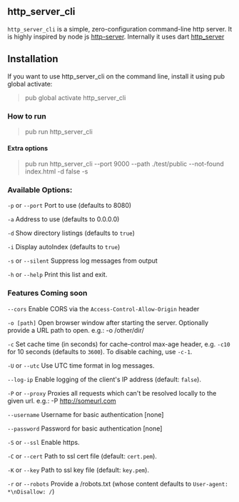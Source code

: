 ## http_server_cli
`http_server_cli` is a simple, zero-configuration command-line http server. It is highly inspired by node js [http-server](https://github.com/http-party/http-server). Internally it uses dart [http_server](https://github.com/dart-lang/http_server)


## Installation
If you want to use http_server_cli on the command line, install it using pub global activate:

> pub global activate http_server_cli


### How to run
> pub run http_server_cli

#### Extra options
> pub run http_server_cli --port 9000 --path ./test/public --not-found index.html -d false -s

### Available Options:
`-p` or `--port` Port to use (defaults to 8080)

`-a` Address to use (defaults to 0.0.0.0)

`-d` Show directory listings (defaults to `true`)

`-i` Display autoIndex (defaults to `true`)

`-s` or `--silent` Suppress log messages from output

`-h` or `--help` Print this list and exit.


### Features Coming soon

`--cors` Enable CORS via the `Access-Control-Allow-Origin` header

`-o [path]` Open browser window after starting the server. Optionally provide a URL path to open. e.g.: -o /other/dir/

`-c` Set cache time (in seconds) for cache-control max-age header, e.g. `-c10` for 10 seconds (defaults to `3600`). To disable caching, use `-c-1`.

`-U` or `--utc` Use UTC time format in log messages.

`--log-ip` Enable logging of the client's IP address (default: `false`).

`-P` or `--proxy` Proxies all requests which can't be resolved locally to the given url. e.g.: -P http://someurl.com

`--username` Username for basic authentication [none]

`--password` Password for basic authentication [none]

`-S` or `--ssl` Enable https.

`-C` or `--cert` Path to ssl cert file (default: `cert.pem`).

`-K` or `--key` Path to ssl key file (default: `key.pem`).

`-r` or `--robots` Provide a /robots.txt (whose content defaults to `User-agent: *\nDisallow: /`)

